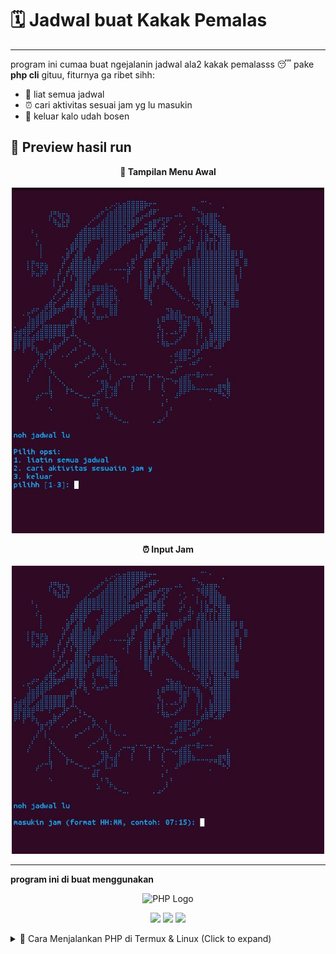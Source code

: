 # 🗓️ Jadwal buat Kakak Pemalas  

---

program ini cumaa buat ngejalanin jadwal ala2 kakak pemalasss 😴 pake **php cli** gituu, fiturnya ga ribet sihh:  
- 📖 liat semua jadwal  
- ⏰ cari aktivitas sesuai jam yg lu masukin  
- 🚪 keluar kalo udah bosen  

## 📸 Preview hasil run  

<p align="center">  
  <b>📌 Tampilan Menu Awal</b><br><br>  
  <img src="assets/preview.jpg" alt="menu" width="500">  
</p>  

<p align="center">  
  <b>⏰  Input Jam</b><br><br>  
  <img src="assets/preview 2.jpg" alt="input" width="500">  
</p>

---
**program ini di buat menggunakan**

<p align="center">
  <img src="https://www.php.net/images/logos/new-php-logo.svg" alt="PHP Logo" width="150"/>
</p>

<p align="center">
  <img src="https://img.shields.io/badge/Language-PHP-777BB4?style=for-the-badge&logo=php&logoColor=white"/>
  <img src="https://img.shields.io/badge/Terminal-Termux-000000?style=for-the-badge&logo=android&logoColor=green"/>
  <img src="https://img.shields.io/badge/System-Linux-FCC624?style=for-the-badge&logo=linux&logoColor=black"/>
</p>


<details>
 <summary> 🚀 Cara Menjalankan PHP di Termux & Linux (Click to expand)</summary>

## 📱 Termux (Android)

 1. Update & Upgrade
pkg update && pkg upgrade -y

 2. Install PHP
pkg install php -y

 3. Cek versi PHP
php -v

 4. Jalankan file PHP
php index.php

 5. Jalankan PHP server (opsional)
php -S localhost:8080

---
## 💻 Linux (PC/laptop)


 1. Update sistem
sudo apt update && sudo apt upgrade -y

 2. Install PHP
sudo apt install php -y

 3. Cek versi PHP
php -v

 4. Jalankan file PHP
php index.php

 5. Jalankan PHP server (opsional)
php -S localhost:8000

</summary>

## 🎉 Penutup  


Itu aja program jadwal hari Senin untuk Kaka pemalas yang aku buat. Program ini simpel banget tapi bisa dipakai buat latihan coding biar lebih paham dasar-dasarnya.
dan kalau ada salah-salah dan kode berantakan yaa maaaf namanya juga masih belajar 😅✌️


<p align="center">
  Dibuat dengan ❤️ oleh [Nanaa Sigma]
</p>